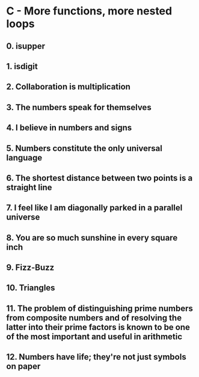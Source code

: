 #  C - More functions, more nested loops
##  0. isupper
##  1. isdigit
##  2. Collaboration is multiplication
##  3. The numbers speak for themselves
##  4. I believe in numbers and signs
##  5. Numbers constitute the only universal language
##  6. The shortest distance between two points is a straight line
##  7. I feel like I am diagonally parked in a parallel universe
##  8. You are so much sunshine in every square inch
##  9. Fizz-Buzz
##  10. Triangles
##  11. The problem of distinguishing prime numbers from composite numbers and of resolving the latter into their prime factors is known to be one of the most important and useful in arithmetic
##  12. Numbers have life; they're not just symbols on paper
